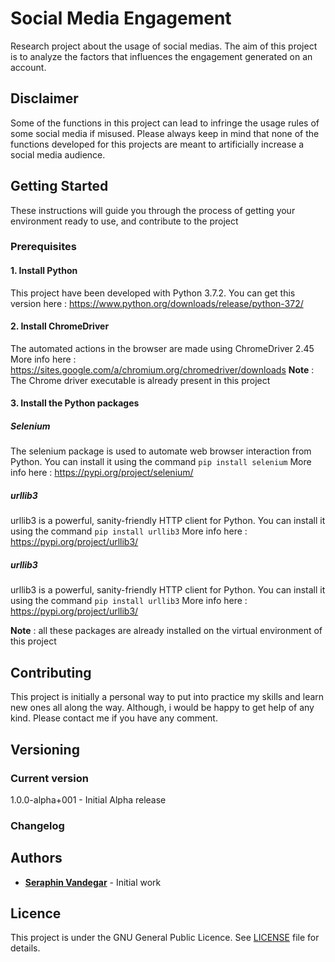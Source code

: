 # Social Media Engagement
Research project about the usage of social medias. The aim of this project is to analyze the factors that influences the engagement generated on an account. 

## Disclaimer
Some of the functions in this project can lead to infringe the usage rules of some social media if misused.
Please always keep in mind that none of the functions developed for this projects are meant to artificially increase a social media audience. 

## Getting Started
These instructions will guide you through the process of getting your environment ready to use, and contribute to the project

### Prerequisites
#### 1. Install Python
This project have been developed with Python 3.7.2. 
You can get this version here : https://www.python.org/downloads/release/python-372/

#### 2. Install ChromeDriver
The automated actions in the browser are made using ChromeDriver 2.45
More info here : https://sites.google.com/a/chromium.org/chromedriver/downloads
**Note** : The Chrome driver executable is already present in this project

#### 3. Install the Python packages
##### Selenium
The selenium package is used to automate web browser interaction from Python. 
You can install it using the command `pip install selenium`
More info here : https://pypi.org/project/selenium/
##### urllib3
urllib3 is a powerful, sanity-friendly HTTP client for Python.
You can install it using the command `pip install urllib3`
More info here : https://pypi.org/project/urllib3/
##### urllib3
urllib3 is a powerful, sanity-friendly HTTP client for Python.
You can install it using the command `pip install urllib3`
More info here : https://pypi.org/project/urllib3/

**Note** : all these packages are already installed on the virtual environment of this project

## Contributing 
This project is initially a personal way to put into practice my skills and learn new ones all along the way. 
Although, i would be happy to get help of any kind. Please contact me if you have any comment. 

## Versioning 
### Current version
1.0.0-alpha+001 - Initial Alpha release

### Changelog

## Authors
* [**Seraphin Vandegar**](https://github.com/svandegar) - Initial work

## Licence
This project is under the GNU General Public Licence. See [LICENSE](LICENSE) file for details.
